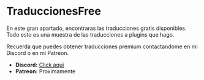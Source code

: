 # TraduccionesFree
En este gran apartado, encontraras las traducciones gratis disponibles. Todo esto es una muestra de las traducciones a plugins que hago. 

Recuerda que puedes obtener traducciones premium contactandome en mi Discord o en mi Patreon.

* **Discord:** [Click aqui](https://discord.gg/wA2G3fcyQT)
* **Patreon:** Proximamente
